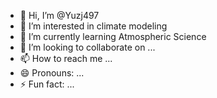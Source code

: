 - 👋 Hi, I’m @Yuzj497
- 👀 I’m interested in climate modeling
- 🌱 I’m currently learning Atmospheric Science
- 💞️ I’m looking to collaborate on ...
- 📫 How to reach me ...
- 😄 Pronouns: ...
- ⚡ Fun fact: ...

<!---
Yuzj497/Yuzj497 is a ✨ special ✨ repository because its `README.md` (this file) appears on your GitHub profile.
You can click the Preview link to take a look at your changes.
--->
